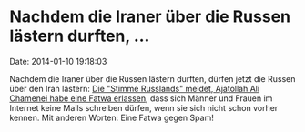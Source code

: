 Nachdem die Iraner über die Russen lästern durften, \...
========================================================

Date: 2014-01-10 19:18:03

Nachdem die Iraner über die Russen lästern durften, dürfen jetzt die
Russen über den Iran lästern: [Die \"Stimme Russlands\" meldet,
Ajatollah Ali Chamenei habe eine Fatwa
erlassen](http://german.ruvr.ru/news/2014_01_07/Iran-verbietet-Online-Briefwechsel-zwischen-unbekannten-Mannern-und-Frauen-1975/),
dass sich Männer und Frauen im Internet keine Mails schreiben dürfen,
wenn sie sich nicht schon vorher kennen. Mit anderen Worten: Eine Fatwa
gegen Spam!
